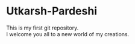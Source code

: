 # Utkarsh-Pardeshi
This is my first git repository.
<br>
I welcome you all to a new world of my creations.
